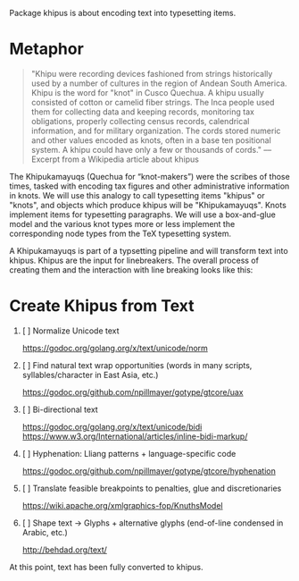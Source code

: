 Package khipus is about encoding text into typesetting items.

# Metaphor

> "Khipu were recording devices fashioned
> from strings historically used by a number of cultures in the region of
> Andean South America.
> Khipu is the word for "knot" in Cusco Quechua.
> A khipu usually consisted of cotton or camelid fiber strings. The Inca
> people used them for collecting data and keeping records, monitoring tax
> obligations, properly collecting census records, calendrical information,
> and for military organization. The cords stored numeric and other values
> encoded as knots, often in a base ten positional system. A khipu could
> have only a few or thousands of cords."
> ––Excerpt from a Wikipedia article about khipus

The Khipukamayuqs (Quechua for “knot-makers”) were the scribes of those
times, tasked with encoding tax figures and other administrative
information in knots.
We will use this analogy to call typesetting items "khipus" or "knots",
and objects which produce khipus will be "Khipukamayuqs".
Knots implement items for typesetting paragraphs. We will use a
box-and-glue model and the various knot
types more or less implement the corresponding node types from the TeX
typesetting system.

A Khipukamayuqs is part of a typsetting pipeline and will transform
text into khipus.
Khipus are the input for linebreakers. The overall process of creating
them and the interaction with line breaking looks like this:

# Create Khipus from Text

1. [ ] Normalize Unicode text

	https://godoc.org/golang.org/x/text/unicode/norm

1. [ ] Find natural text wrap opportunities
(words in many scripts, syllables/character in East Asia, etc.)

	https://godoc.org/github.com/npillmayer/gotype/gtcore/uax

1. [ ] Bi-directional text

	https://godoc.org/golang.org/x/text/unicode/bidi
	https://www.w3.org/International/articles/inline-bidi-markup/

1. [ ] Hyphenation:
Lliang patterns + language-specific code

	https://godoc.org/github.com/npillmayer/gotype/gtcore/hyphenation

1. [ ] Translate feasible breakpoints to penalties, glue and discretionaries

    https://wiki.apache.org/xmlgraphics-fop/KnuthsModel

1. [ ] Shape text -> Glyphs + alternative glyphs (end-of-line condensed in Arabic, etc.)

	http://behdad.org/text/

At this point, text has been fully converted to khipus.

